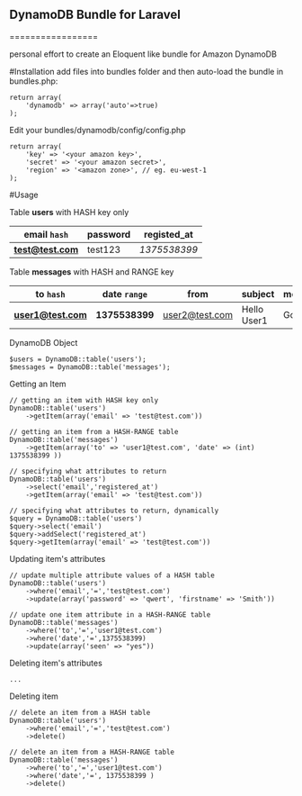 ## DynamoDB Bundle for Laravel
=================

personal effort to create an Eloquent like bundle for Amazon DynamoDB

#Installation
add files into bundles folder and then auto-load the bundle in bundles.php:

	return array(
		'dynamodb' => array('auto'=>true)
	);
  
Edit your bundles/dynamodb/config/config.php

	return array(
		'key' => '<your amazon key>',
		'secret' => '<your amazon secret>',
		'region' => '<amazon zone>', // eg. eu-west-1
	);
  
#Usage



Table **users** with HASH key only 

email `hash` | password | registed_at
--- | --- | ---
**test@test.com** | test123 | *1375538399*


Table **messages** with HASH and RANGE key

to `hash` | date `range` | from | subject | message_body 
--- | --- | --- | --- | ---
**user1@test.com** | **1375538399** | user2@test.com | Hello User1 | Goodbye User1

DynamoDB Object

	$users = DynamoDB::table('users');
	$messages = DynamoDB::table('messages');

Getting an Item
	

	// getting an item with HASH key only
	DynamoDB::table('users')
		->getItem(array('email' => 'test@test.com'))

	// getting an item from a HASH-RANGE table
	DynamoDB::table('messages')
		->getItem(array('to' => 'user1@test.com', 'date' => (int) 1375538399 ))

	// specifying what attributes to return
	DynamoDB::table('users')
		->select('email','registered_at')
		->getItem(array('email' => 'test@test.com'))

	// specifying what attributes to return, dynamically
	$query = DynamoDB::table('users')
	$query->select('email')
	$query->addSelect('registered_at')
	$query->getItem(array('email' => 'test@test.com'))

Updating item's attributes

	// update multiple attribute values of a HASH table
	DynamoDB::table('users')
		->where('email','=','test@test.com')
		->update(array('password' => 'qwert', 'firstname' => 'Smith'))
	
	// update one item attribute in a HASH-RANGE table
	DynamoDB::table('messages')
		->where('to','=','user1@test.com')
		->where('date','=',1375538399)
		->update(array('seen' => "yes"))
	
Deleting item's attributes

	...
	
Deleting item

	// delete an item from a HASH table
	DynamoDB::table('users')
		->where('email','=','test@test.com')
		->delete()
	
	// delete an item from a HASH-RANGE table
	DynamoDB::table('messages')
		->where('to','=','user1@test.com')
		->where('date','=', 1375538399 )
		->delete()

